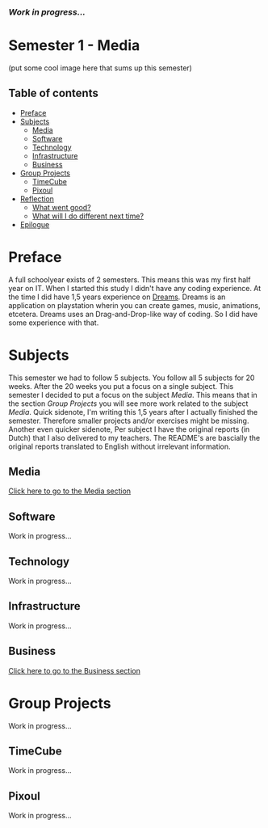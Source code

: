 ### ***Work in progress...***

# Semester 1 - Media
(put some cool image here that sums up this semester)

## Table of contents
 - [Preface](#preface)
 - [Subjects](#subjects)
   - [Media](#media)
   - [Software](#software)
   - [Technology](#technology)
   - [Infrastructure](#infrastructure)
   - [Business](#business)
 - [Group Projects](#group-projects)
   - [TimeCube](#timecube)
   - [Pixoul](#pixoul)
 - [Reflection](#reflection)
   - [What went good?](#what-went-good) 
   - [What will I do different next time?](#what-will-i-do-different-next-time) 
 - [Epilogue](#epilogue) 
 
# Preface
A full schoolyear exists of 2 semesters. This means this was my first half year on IT. When I started this study I didn't have any coding experience. At the time I did have 1,5 years experience on [Dreams](https://indreams.me/). Dreams is an application on playstation wherin you can create games, music, animations, etcetera. Dreams uses an Drag-and-Drop-like way of coding. So I did have some experience with that.

# Subjects
This semester we had to follow 5 subjects. You follow all 5 subjects for 20 weeks. After the 20 weeks you put a focus on a single subject. This semester I decided to put a focus on the subject *Media*. This means that in the section *Group Projects* you will see more work related to the subject *Media*. Quick sidenote, I'm writing this 1,5 years after I actually finished the semester. Therefore smaller projects and/or exercises might be missing. Another even quicker sidenote, Per subject I have the original reports (in Dutch) that I also delivered to my teachers. The README's are bascially the original reports translated to English without irrelevant information.

## Media
[Click here to go to the Media section](https://github.com/CrossyChainsaw/School-Semester-Summaries/tree/master/Semester%201%20-%20Media/Media)

## Software
Work in progress...

## Technology
Work in progress...

## Infrastructure
Work in progress...

## Business
[Click here to go to the Business section](https://github.com/CrossyChainsaw/School-Semester-Summaries/tree/master/Semester%201%20-%20Media/Business)

# Group Projects
Work in progress...

## TimeCube
Work in progress...

## Pixoul
Work in progress...
